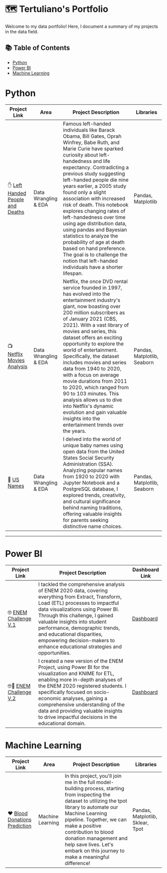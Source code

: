 # 🗺 Tertuliano's Portfolio

Welcome to my data portfolio! Here, I document a summary of my projects in the data field. 

## 📚 Table of Contents
- [Python](#python)
- [Power BI](#power-bi)
- [Machine Learning](#machine-learning)


# Python

| Project Link | Area | Project Description | Libraries |    
|---|---|---|---|
| ✋ [Left Handed People and Deaths](https://github.com/tertub2/Left-Handed-Project/blob/main/Do%20Left-handed%20People%20Really%20Die%20Young_/notebook.ipynb) | Data Wrangling & EDA | Famous left-handed individuals like Barack Obama, Bill Gates, Oprah Winfrey, Babe Ruth, and Marie Curie have sparked curiosity about left-handedness and life expectancy. Contradicting a previous study suggesting left-handed people die nine years earlier, a 2005 study found only a slight association with increased risk of death. This notebook explores changing rates of left-handedness over time using age distribution data, using pandas and Bayesian statistics to analyze the probability of age at death based on hand preference. The goal is to challenge the notion that left-handed individuals have a shorter lifespan. | Pandas, Matplotlib| 
| 📺 [Netflix Movies Analysis](https://github.com/tertub2/Netflix-Project)|   Data Wrangling & EDA | Netflix, the once DVD rental service founded in 1997, has evolved into the entertainment industry's giant, now boasting over 200 million subscribers as of January 2021 (CBS, 2021). With a vast library of movies and series, this dataset offers an exciting opportunity to explore the world of entertainment. Specifically, the dataset includes movies and series data from 1940 to 2020, with a focus on average movie durations from 2011 to 2020, which ranged from 90 to 103 minutes. This analysis allows us to dive into Netflix's dynamic evolution and gain valuable insights into the entertainment trends over the years. | Pandas, Matplotlib, Seaborn |
| 👶 [US Names](https://github.com/tertub2/US-Names-Project/blob/main/README.md) |   Data Wrangling & EDA | I delved into the world of unique baby names using open data from the United States Social Security Administration (SSA). Analyzing popular names from 1920 to 2020 with Jupyter Notebook and a PostgreSQL database, I explored trends, creativity, and cultural significance behind naming traditions, offering valuable insights for parents seeking distinctive name choices. | Pandas, Matplotlib, Seaborn |

***

# Power BI

| Project Link | Project Description | Dashboard Link |
|---|---|---|
| 🤓 [ENEM Challenge V.1](https://github.com/katiehuangx/Maven-Unicorn-Challenge) | I tackled the comprehensive analysis of ENEM 2020 data, covering everything from Extract, Transform, Load (ETL) processes to impactful data visualizations using Power BI. Through this challenge, I gained valuable insights into student performance, demographic trends, and educational disparities, empowering decision-makers to enhance educational strategies and opportunities. | [Dashboard](https://drive.google.com/drive/u/0/folders/1tL3c-TI7jnJbXgjPr3o9DllFtkxckiYA) |
| 🤓🔂 [ENEM Challenge V.2](https://medium.com/@tertuliano.f.m/enem-microdata-project-a8946e14517d) | I created a new version of the ENEM Project, using Power BI for the visualization and KNIME for ETL, enabling more in-depth analyses of the ENEM 2020 registered students. I specifically focused on socio-economic analyses, gaining a comprehensive understanding of the data and providing valuable insights to drive impactful decisions in the educational domain. | [Dashboard](https://app.powerbi.com/view?r=eyJrIjoiNTVhN2E0YjEtOGNkZS00MjZmLTgyNmUtZmJhNDA2YTUyNGZhIiwidCI6IjdlMzNhODk5LWZjZDEtNGU1MS04YTczLTQ2NTA0ODFjMjJjMiJ9) |


# Machine Learning

| Project Link | Area | Project Description | Libraries |    
|---|---|---|---|
| ❤️ [Blood Donations Prediction](https://github.com/tertub2/Blood-Donations/blob/main/Predict%20Blood%20Donations/Blood%20Donation%20Notebook.ipynb) |   Machine Learning | In this project, you'll join me in the full model-building process, starting from inspecting the dataset to utilizing the tpot library to automate our Machine Learning pipeline. Together, we can make a positive contribution to blood donation management and help save lives. Let's embark on this journey to make a meaningful difference! | Pandas, Matplotlib, Sklear, Tpot |   
